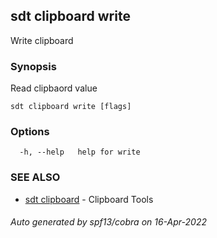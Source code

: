## sdt clipboard write

Write clipboard

### Synopsis

Read clipbaord value

```
sdt clipboard write [flags]
```

### Options

```
  -h, --help   help for write
```

### SEE ALSO

* [sdt clipboard](sdt_clipboard.md)	 - Clipboard Tools

###### Auto generated by spf13/cobra on 16-Apr-2022
